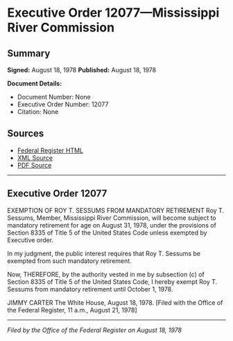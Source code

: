 # Executive Order 12077—Mississippi River Commission

## Summary

**Signed:** August 18, 1978
**Published:** August 18, 1978

**Document Details:**
- Document Number: None
- Executive Order Number: 12077
- Citation: None

## Sources
- [Federal Register HTML](https://www.presidency.ucsb.edu/documents/executive-order-12077-mississippi-river-commission)
- [XML Source](None)
- [PDF Source](None)

---

## Executive Order 12077

EXEMPTION OF ROY T. SESSUMS FROM MANDATORY RETIREMENT
Roy T. Sessums, Member, Mississippi River Commission, will become subject to mandatory retirement for age on August 31, 1978, under the provisions of Section 8335 of Title 5 of the United States Code unless exempted by Executive order.

In my judgment, the public interest requires that Roy T. Sessums be exempted from such mandatory retirement.

Now, THEREFORE, by the authority vested in me by subsection (c) of Section 8335 of Title 5 of the United States Code, I hereby exempt Roy T. Sessums from mandatory retirement until October 1, 1978.

JIMMY CARTER
The White House,
August 18, 1978.
[Filed with the Office of the Federal Register, 11 a.m., August 21, 1978]

---

*Filed by the Office of the Federal Register on August 18, 1978*
